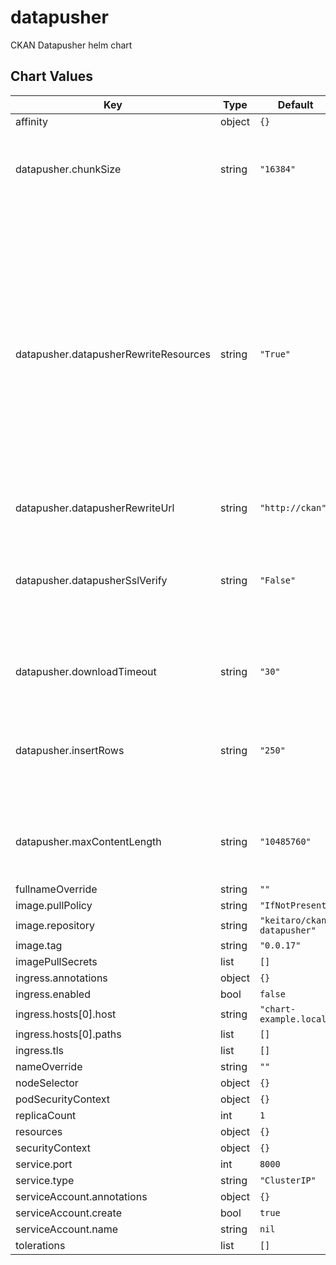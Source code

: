 datapusher
==========

CKAN Datapusher helm chart

## Chart Values

| Key                                   | Type   | Default                     | Description                                                                                                                                                                                          |
|---------------------------------------|--------|-----------------------------|------------------------------------------------------------------------------------------------------------------------------------------------------------------------------------------------------|
| affinity                              | object | `{}`                        |                                                                                                                                                                                                      |
| datapusher.chunkSize                  | string | `"16384"`                   | Size of chunks of the data that is being downloaded in bytes                                                                                                                                         |
| datapusher.datapusherRewriteResources | string | `"True"`                    | Enable or disable (boolean) whether datapusher should rewrite resources uploaded to CKAN's filestore, since datapusher takes the CKAN Site URL value for generating the resource URL. Default: False |
| datapusher.datapusherRewriteUrl       | string | `"http://ckan"`             |                                                                                                                                                                                                      |
| datapusher.datapusherSslVerify        | string | `"False"`                   | Enable or disable (boolean) verification of SSL when trying to get resources. Default: True                                                                                                          |
| datapusher.downloadTimeout            | string | `"30"`                      | Timeout limit of the download request                                                                                                                                                                |
| datapusher.insertRows                 | string | `"250"`                     | Number of rows to take from the data and upload them as chunks to datastore                                                                                                                          |
| datapusher.maxContentLength           | string | `"10485760"`                | Maximum size of content to be uploaded in bytes.                                                                                                                                                     |
| fullnameOverride                      | string | `""`                        |                                                                                                                                                                                                      |
| image.pullPolicy                      | string | `"IfNotPresent"`            |                                                                                                                                                                                                      |
| image.repository                      | string | `"keitaro/ckan-datapusher"` |                                                                                                                                                                                                      |
| image.tag                             | string | `"0.0.17"`                  |                                                                                                                                                                                                      |
| imagePullSecrets                      | list   | `[]`                        |                                                                                                                                                                                                      |
| ingress.annotations                   | object | `{}`                        |                                                                                                                                                                                                      |
| ingress.enabled                       | bool   | `false`                     |                                                                                                                                                                                                      |
| ingress.hosts[0].host                 | string | `"chart-example.local"`     |                                                                                                                                                                                                      |
| ingress.hosts[0].paths                | list   | `[]`                        |                                                                                                                                                                                                      |
| ingress.tls                           | list   | `[]`                        |                                                                                                                                                                                                      |
| nameOverride                          | string | `""`                        |                                                                                                                                                                                                      |
| nodeSelector                          | object | `{}`                        |                                                                                                                                                                                                      |
| podSecurityContext                    | object | `{}`                        |                                                                                                                                                                                                      |
| replicaCount                          | int    | `1`                         |                                                                                                                                                                                                      |
| resources                             | object | `{}`                        |                                                                                                                                                                                                      |
| securityContext                       | object | `{}`                        |                                                                                                                                                                                                      |
| service.port                          | int    | `8000`                      |                                                                                                                                                                                                      |
| service.type                          | string | `"ClusterIP"`               |                                                                                                                                                                                                      |
| serviceAccount.annotations            | object | `{}`                        |                                                                                                                                                                                                      |
| serviceAccount.create                 | bool   | `true`                      |                                                                                                                                                                                                      |
| serviceAccount.name                   | string | `nil`                       |                                                                                                                                                                                                      |
| tolerations                           | list   | `[]`                        |                                                                                                                                                                                                      |
